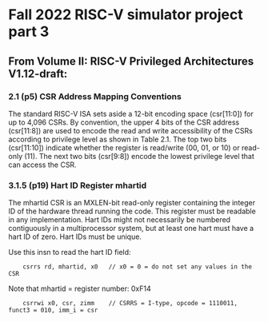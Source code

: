 # Fall 2022 RISC-V simulator project part 3

## From Volume II: RISC-V Privileged Architectures V1.12-draft:

### 2.1 (p5) CSR Address Mapping Conventions
The standard RISC-V ISA sets aside a 12-bit encoding space (csr[11:0]) for up to 4,096 CSRs.
By convention, the upper 4 bits of the CSR address (csr[11:8]) are used to encode the read and
write accessibility of the CSRs according to privilege level as shown in Table 2.1. The top two bits
(csr[11:10]) indicate whether the register is read/write (00, 01, or 10) or read-only (11). The next
two bits (csr[9:8]) encode the lowest privilege level that can access the CSR.

### 3.1.5 (p19) Hart ID Register mhartid
The mhartid CSR is an MXLEN-bit read-only register containing the integer ID of the hardware
thread running the code. This register must be readable in any implementation. Hart IDs might
not necessarily be numbered contiguously in a multiprocessor system, but at least one hart must
have a hart ID of zero. Hart IDs must be unique.

Use this insn to read the hart ID field:

```
	csrrs rd, mhartid, x0	// x0 = 0 = do not set any values in the CSR
```

Note that mhartid = register number: 0xF14

```
	csrrwi x0, csr, zimm	// CSRRS = I-type, opcode = 1110011, funct3 = 010, imm_i = csr
```

